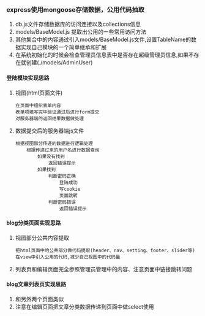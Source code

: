 ### express使用mongoose存储数据，公用代码抽取
1. db.js文件存储数据库的访问连接以及collections信息
2. models/BaseModel.js 提取出公用的一些常用访问方法
3. 其他集合中的内容通过引入models/BaseModel.js文件,设置TableName的数据实现自己模块的一个简单继承和扩展
4. 在系统初始化的时候会检查管理员信息表中是否存在超级管理员信息,如果不存在就创建(./models/AdminUser)

#### 登陆模块实现思路
1. 视图(html页面文件)
    ```
    在页面中组织表单内容
    表单项填写完毕验证通过后进行form提交
    对服务器端的返回结果数据做处理
    ```
2. 数据提交后的服务器端js文件
    ```
    根据视图部分传递的数据进行逻辑处理  
        根据传递过来的用户名进行数据查询
            如果没有找到
                返回错误提示
            如果找到
                判断密码正确
                    登陆成功
                    写cookie
                    页面跳转
                判断密码错误
                    返回错误提示
    ```

#### blog分类页面实现思路
1. 视图部分公共内容提取
    ```
    把html页面中的公共部分做代码提取(header、nav、setting、footer、slider等)
    在view中引入公用的代码,减少自己视图中的代码量
    ```
2. 列表页和编辑页面完全参照管理员管理中的内容、注意页面中链接跳转问题

#### blog文章列表页实现思路
1. 和另外两个页面类似
2. 注意在编辑页面把文章分类数据传递到页面中做select使用